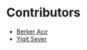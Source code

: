 # Contributors

- [Berker Acır](https://github.com/berkeracir)
- [Yigit Sever](https://github.com/yigitsever)
